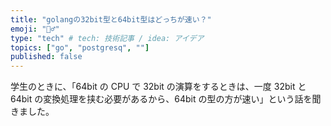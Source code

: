 ```yaml
---
title: "golangの32bit型と64bit型はどっちが速い？"
emoji: "🏃‍♂️"
type: "tech" # tech: 技術記事 / idea: アイデア
topics: ["go", "postgresq", ""]
published: false
---
```


学生のときに、「64bit の CPU で 32bit の演算をするときは、一度 32bit と 64bit の変換処理を挟む必要があるから、64bit の型の方が速い」という話を聞きました。
